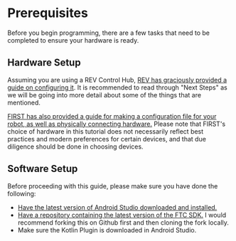 
# Prerequisites

Before you begin programming, there are a few tasks that need to be completed to ensure your hardware is ready.

## Hardware Setup

Assuming you are using a REV Control Hub, [REV has graciously provided a guide on configuring it](https://docs.revrobotics.com/duo-control/control-hub-gs). It is recommended to read through "Next Steps" as we will be going into more detail about some of the things that are mentioned.

[FIRST has also provided a guide for making a configuration file for your robot, as well as physically connecting hardware.](https://ftc-docs.firstinspires.org/en/latest/hardware_and_software_configuration/connecting_devices/index.html) Please note that FIRST's choice of hardware in this tutorial does not necessarily reflect best practices and modern preferences for certain devices, and that due diligence should be done in choosing devices.

## Software Setup

Before proceeding with this guide, please make sure you have done the following:
- [Have the latest version of Android Studio downloaded and installed.](https://developer.android.com/studio)
- [Have a repository containing the latest version of the FTC SDK.](https://github.com/FIRST-Tech-Challenge/FtcRobotController) I would recommend forking this on Github first and then cloning the fork locally.
- Make sure the Kotlin Plugin is downloaded in Android Studio.